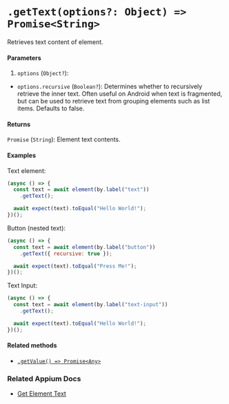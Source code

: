 # `.getText(options?: Object) => Promise<String>`

Retrieves text content of element.

#### Parameters

1. `options` (`Object?`):
  - `options.recursive` (`Boolean?`): Determines whether to recursively retrieve the inner text. Often useful on Android when text is fragmented, but can be used to retrieve text from grouping elements such as list items. Defaults to false.

#### Returns

`Promise` (`String`): Element text contents.

#### Examples

Text element:

```js
(async () => {
  const text = await element(by.label("text"))
    .getText();

  await expect(text).toEqual("Hello World!");
})();
```

Button (nested text):

```js
(async () => {
  const text = await element(by.label("button"))
    .getText({ recursive: true });

  await expect(text).toEqual("Press Me!");
})();
```

Text Input:

```js
(async () => {
  const text = await element(by.label("text-input"))
    .getText();

  await expect(text).toEqual("Hello World!");
})();
```

#### Related methods

- [`.getValue() => Promise<Any>`](./getValue.md)

### Related Appium Docs

- [Get Element Text](http://appium.io/docs/en/commands/element/attributes/text/)
